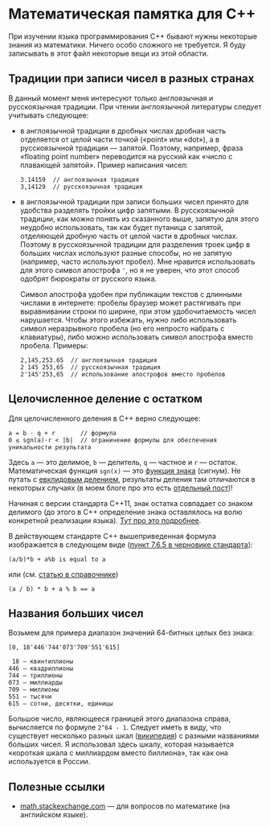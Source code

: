 # Математическая памятка для C++

При изучении языка программирования C++ бывают нужны некоторые знания из математики. Ничего особо сложного не требуется. Я буду записывать в этот файл некоторые вещи из этой области.

## Традиции при записи чисел в разных странах

В данный момент меня интересуют только англоязычная и русскоязычная традиции. При чтении англоязычной литературы следует учитывать следующее:

- в англоязычной традиции в дробных числах дробная часть отделяется от целой части точкой («point» или «dot»), а в русскоязычной традиции&nbsp;— запятой. Поэтому, например, фраза «floating point number» переводится на русский как «число с плавающей запятой». Пример написания чисел:
   
  ```
  3.14159  // англоязычная традиция
  3,14129  // русскоязычная традиция
  ```
- в англоязычной традиции при записи больших чисел принято для удобства разделять тройки цифр запятыми. В русскоязычной традиции, как можно понять из сказанного выше, запятую для этого неудобно использовать, так как будет путаница с запятой, отделяющей дробную часть от целой части в дробных числах. Поэтому в русскоязычной традиции для разделения троек цифр в больших числах используют разные способы, но не запятую (например, часто используют пробел). Мне нравится использовать для этого символ апострофа `'`, но я не уверен, что этот способ одобрят бюрократы от русского языка.

  Символ апострофа удобен при публикации текстов с длинными числами в интернете: пробелы браузер может растягивать при выравнивании строки по ширине, при этом удобочитаемость чисел нарушается. Чтобы этого избежать, нужно либо использовать символ неразрывного пробела (но его непросто набрать с клавиатуры), либо можно использовать символ апострофа вместо пробела. Примеры:
  
  ```
  2,145,253.65  // англоязычная традиция
  2 145 253,65  // русскоязычная традиция
  2'145'253,65  // использование апострофов вместо пробелов
  ```

## Целочисленное деление с остатком

Для целочисленного деления в C++ верно следующее:
```
a = b · q + r       // формула
0 ≤ sgn(a)·r < |b|  // ограничение формулы для обеспечения уникальности результата
```
Здесь `a` — это делимое, `b` — делитель, `q` — частное и `r`&nbsp;— остаток. Математическая функция `sgn(x)`&nbsp;— это [функция знака](https://ru.wikipedia.org/wiki/Sgn) (сигнум). Не путать с [евклидовым делением](https://en.wikipedia.org/wiki/Euclidean_division), результаты деления там отличаются в некоторых случаях (в моем блоге про это есть [отдельный пост](https://ilyachalov.livejournal.com/342965.html))!

Начиная с версии стандарта C++11, знак остатка совпадает со знаком делимого (до этого в C++ определение знака оставлялось на волю конкретной реализации языка). [Тут про это подробнее](https://stackoverflow.com/a/13100805/16458042).

В действующем стандарте C++ вышеприведенная формула изображается в следующем виде ([пункт 7.6.5 в черновике стандарта](https://eel.is/c++draft/expr.mul)):
```
(a/b)*b + a%b is equal to a
```
или (см. [статью в справочнике](https://en.cppreference.com/w/cpp/language/operator_arithmetic))
```
(a / b) * b + a % b == a
```

## Названия больших чисел

Возьмем для примера диапазон значений 64-битных целых без знака:
```
[0, 18'446'744'073'709'551'615]

 18 — квинтиллионы
446 — квадриллионы
744 — триллионы
073 — миллиарды
709 — миллионы
551 — тысячи
615 — сотни, десятки, единицы
```
Большое число, являющееся границей этого диапазона справа, вычисляется по формуле `2^64 - 1`. Следует иметь в виду, что существует несколько разных шкал ([википедия](https://ru.wikipedia.org/wiki/%D0%A1%D0%B8%D1%81%D1%82%D0%B5%D0%BC%D1%8B_%D0%BD%D0%B0%D0%B8%D0%BC%D0%B5%D0%BD%D0%BE%D0%B2%D0%B0%D0%BD%D0%B8%D1%8F_%D1%87%D0%B8%D1%81%D0%B5%D0%BB)) с разными названиями больших чисел. Я использовал здесь шкалу, которая называется «короткая шкала с миллиардом вместо биллиона», так как она используется в России.

## Полезные ссылки

- [math.stackexchange.com](https://math.stackexchange.com) — для вопросов по математике (на английском языке).
